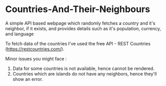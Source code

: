 # Countries-And-Their-Neighbours

A simple API based webpage which randomly fetches a country and it's neighbor, if it exists, and provides details such as it's population, currency, and language

To fetch data of the countries I've used the free API - REST Countries (https://restcountries.com/).

Minor issues you might face :

1. Data for some countries is not available, hence cannot be rendered.
2. Countries which are islands do not have any neighbors, hence they'll show an error.
